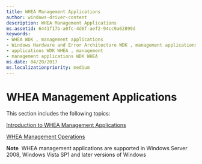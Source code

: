 ```yaml
---
title: WHEA Management Applications
author: windows-driver-content
description: WHEA Management Applications
ms.assetid: 6441f17b-a0fc-4d6f-aef2-94cc9a62899d
keywords:
- WHEA WDK , management applications
- Windows Hardware and Error Architecture WDK , management applications
- applications WDK WHEA , management
- management applications WDK WHEA
ms.date: 04/20/2017
ms.localizationpriority: medium
---
```


# WHEA Management Applications


This section includes the following topics:

[Introduction to WHEA Management Applications](introduction-to-whea-management-applications.md)

[WHEA Management Operations](whea-management-operations.md)

**Note**  WHEA management applications are supported in Windows Server 2008, Windows Vista SP1 and later versions of Windows

 

 

 




